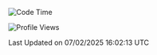 <!--START_SECTION:waka-->
![Code Time](http://img.shields.io/badge/Code%20Time-2%2C242%20hrs%2015%20mins-blue)

![Profile Views](http://img.shields.io/badge/Profile%20Views-4-blue)


 Last Updated on 07/02/2025 16:02:13 UTC
<!--END_SECTION:waka-->